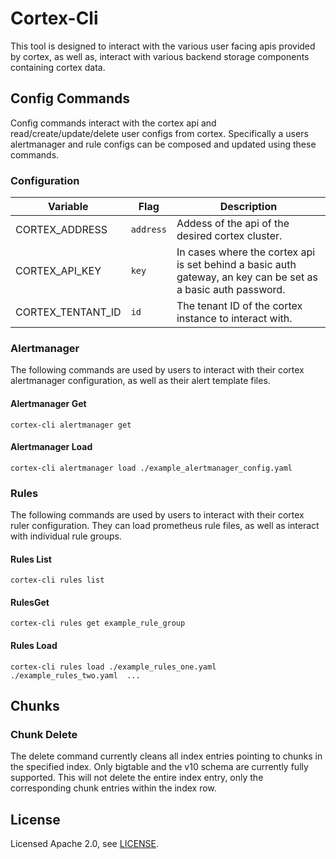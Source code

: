 # Cortex-Cli

This tool is designed to interact with the various user facing apis provided by cortex, as well as, interact with various backend storage components containing cortex data.

## Config Commands

Config commands interact with the cortex api and read/create/update/delete user configs from cortex. Specifically a users alertmanager and rule configs can be composed and updated using these commands.

### Configuration

| Variable          | Flag      | Description                                                                                                   |
| ----------------- | --------- | ------------------------------------------------------------------------------------------------------------- |
| CORTEX_ADDRESS    | `address` | Addess of the api of the desired cortex cluster.                                                              |
| CORTEX_API_KEY    | `key`     | In cases where the cortex api is set behind a basic auth gateway, an key can be set as a basic auth password. |
| CORTEX_TENTANT_ID | `id`      | The tenant ID of the cortex instance to interact with.                                                        |

### Alertmanager

The following commands are used by users to interact with their cortex alertmanager configuration, as well as their alert template files.

#### Alertmanager Get

    cortex-cli alertmanager get

#### Alertmanager Load

    cortex-cli alertmanager load ./example_alertmanager_config.yaml

### Rules

The following commands are used by users to interact with their cortex ruler configuration. They can load prometheus rule files, as well as interact with individual rule groups.

#### Rules List

    cortex-cli rules list

#### RulesGet

    cortex-cli rules get example_rule_group

#### Rules Load

    cortex-cli rules load ./example_rules_one.yaml ./example_rules_two.yaml  ...

## Chunks

### Chunk Delete

The delete command currently cleans all index entries pointing to chunks in the specified index. Only bigtable and the v10 schema are currently fully supported. This will not delete the entire index entry, only the corresponding chunk entries within the index row.

## License

Licensed Apache 2.0, see [LICENSE](LICENSE).
